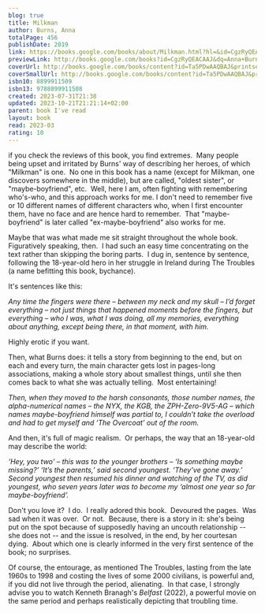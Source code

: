 ```yaml
---
blog: true
title: Milkman
author: Burns, Anna
totalPage: 456
publishDate: 2019
link: https://books.google.com/books/about/Milkman.html?hl=&id=CgzRyQEACAAJ
previewLink: http://books.google.com/books?id=CgzRyQEACAAJ&dq=Anna+Burns,+Milkman&hl=&as_pt=BOOKS&cd=1&source=gbs_api
coverUrl: http://books.google.com/books/content?id=Ta5PDwAAQBAJ&printsec=frontcover&img=1&zoom=1&edge=curl&source=gbs_api
coverSmallUrl: http://books.google.com/books/content?id=Ta5PDwAAQBAJ&printsec=frontcover&img=1&zoom=5&edge=curl&source=gbs_api
isbn10: 8899911509
isbn13: 9788899911508
created: 2023-07-31T21:38
updated: 2023-10-21T21:21:14+02:00
parent: book I've read
layout: book
read: 2023-03
rating: 10
---
```

  
  
if you check the reviews of this book, you find extremes.  Many people being upset and irritated by Burns' way of describing her heroes, of which "Milkman" is one.  No one in this book has a name (except for Milkman, one discovers somewhere in the middle), but are called, "oldest sister", or "maybe-boyfriend", etc.  Well, here I am, often fighting with remembering who's-who, and this approach works for me.  I don't need to remember five or 10 different names of different characters who, when I first encounter them, have no face and are hence hard to remember.  That "maybe-boyfriend" is later called "ex-maybe-boyfriend" also works for me.  
  
Maybe that was what made me sit straight throughout the whole book.  Figuratively speaking, then.  I had such an easy time concentrating on the text rather than skipping the boring parts.  I dug in, sentence by sentence, following the 18-year-old hero in her struggle in Ireland during The Troubles (a name befitting this book, bychance).  
  
It's sentences like this:  
  
_Any time the fingers were there – between my neck and my skull – I’d forget everything – not just things that happened moments before the fingers, but everything – who I was, what I was doing, all my memories, everything about anything, except being there, in that moment, with him._  
  
Highly erotic if you want.    
  
Then, what Burns does: it tells a story from beginning to the end, but on each and every turn, the main character gets lost in pages-long associations, making a whole story about smallest things, until she then comes back to what she was actually telling.  Most entertaining!  
  
_Then, when they moved to the harsh consonants, those number names, the alpha-numerical names – the NYX, the KGB, the ZPH-Zero-9V5-AG – which names maybe-boyfriend himself was partial to, I couldn’t take the overload and had to get myself and ‘The Overcoat’ out of the room._  
  
And then, it's full of magic realism.  Or perhaps, the way that an 18-year-old may describe the world:  
  
_‘Hey, you two’ – this was to the younger brothers – ‘Is something maybe missing?’ ‘It’s the parents,’ said second youngest. ‘They’ve gone away.’ Second youngest then resumed his dinner and watching of the TV, as did youngest, who seven years later was to become my ‘almost one year so far maybe-boyfriend’._  
  
Don't you love it?  I do.  I really adored this book.  Devoured the pages.  Was sad when it was over.  Or not.  Because, there is a story in it: she's being put on the spot because of supposedly having an uncouth relationship -- she does not -- and the issue is resolved, in the end, by her courtesan dying.  About which one is clearly informed in the very first sentence of the book; no surprises.  
  
Of course, the entourage, as mentioned The Troubles, lasting from the late 1960s to 1998 and costing the lives of some 2000 civilians, is powerful and, if you did not live through the period, alienating.  In that case, I strongly advise you to watch Kenneth Branagh's _Belfast_ (2022), a powerful movie on the same period and perhaps realistically depicting that troubling time.